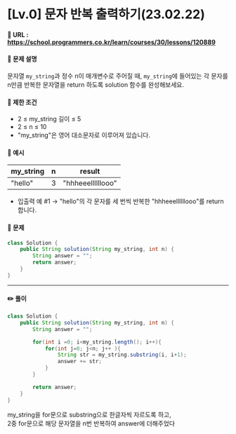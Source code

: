# [Lv.0] 문자 반복 출력하기(23.02.22)

#### 📌 URL : https://school.programmers.co.kr/learn/courses/30/lessons/120889

#### 📌 문제 설명

문자열 `my_string`과 정수 n이 매개변수로 주어질 때, `my_string`에 들어있는 각 문자를 n만큼 반복한 문자열을 return 하도록 solution 함수를 완성해보세요.

#### 📌 제한 조건

- 2 ≤ my_string 길이 ≤ 5
- 2 ≤ n ≤ 10
- "my_string"은 영어 대소문자로 이루어져 있습니다.

#### 📌 예시

| my_string | n   | result            |
| --------- | --- | ----------------- |
| "hello"   | 3   | "hhheeellllllooo" |

- 입출력 예 #1
  → "hello"의 각 문자를 세 번씩 반복한 "hhheeellllllooo"를 return 합니다.

#### 📌 문제

```java
class Solution {
    public String solution(String my_string, int n) {
        String answer = "";
        return answer;
    }
}
```

---

#### ✏️ 풀이

```java
class Solution {
    public String solution(String my_string, int n) {
        String answer = "";

        for(int i =0; i<my_string.length(); i++){
            for(int j=0; j<n; j++ ){
                String str = my_string.substring(i, i+1);
                answer += str;
            }
        }

        return answer;
    }
}
```

my_string을 for문으로 substring으로 한글자씩 자르도록 하고,  
2중 for문으로 해당 문자열을 n번 반복하여 answer에 더해주었다
